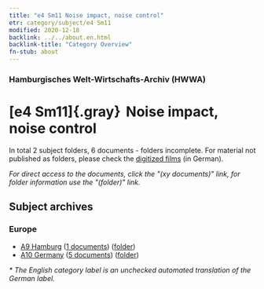 ```yaml
---
title: "e4 Sm11 Noise impact, noise control"
etr: category/subject/e4 Sm11
modified: 2020-12-18
backlink: ../../about.en.html
backlink-title: "Category Overview"
fn-stub: about
---
```


### Hamburgisches Welt-Wirtschafts-Archiv (HWWA)
# [e4 Sm11]{.gray}&#8201; Noise impact, noise control&#160; 





In total 2 subject folders, 6 documents - folders incomplete.
For material not published as folders, please check the [digitized films](/film/h1_sh) (in German).

_For direct access to the documents, click the "(xy documents)" link, for folder information use the "(folder)" link._

## Subject archives



### Europe

- [A9 Hamburg](../../../geo/about.en.html#A9) (<a href="https://dfg-viewer.de/show/?tx_dlf[id]=https://pm20.zbw.eu/mets/sh/1409xx/140905/1856xx/185601/public.mets.en.xml" target="_blank">1 documents</a>) ([folder](http://purl.org/pressemappe20/folder/sh/140905,185601))
- [A10 Germany](../../../geo/about.en.html#A10) (<a href="https://dfg-viewer.de/show/?tx_dlf[id]=https://pm20.zbw.eu/mets/sh/1261xx/126128/1856xx/185601/public.mets.en.xml" target="_blank">5 documents</a>) ([folder](http://purl.org/pressemappe20/folder/sh/126128,185601))


_* The English category label is an unchecked automated translation of the German label._

